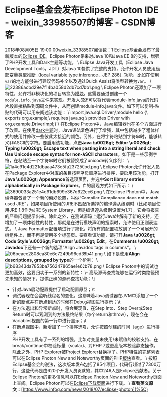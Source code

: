 # Eclipse基金会发布Eclipse Photon IDE - weixin_33985507的博客 - CSDN博客
2018年08月05日 19:00:00[weixin_33985507](https://me.csdn.net/weixin_33985507)阅读数：1
Eclipse基金会发布了最新版本的[Eclipse IDE](%5C)。Eclipse Photon带来对Java 10和Java EE 8的支持，增强了PHP开发工具和Dark主题等功能。
\\
Eclipse Java开发工具（Eclipse Java Development Tools，JDT）对Java 10提供了完整的支持，允许开发人员使用[局部变量类型推断（local variable type inference，JEP 286）](%5C)功能，比如在使用`var`的地方能够进行建议代码补全以及通过Quick Assist将类型转换为`var`。
\\
![22386acbd29e7f14ba058d2db7cd7bb1.png](https://static001.geekbang.org/resource/image/22/b1/22386acbd29e7f14ba058d2db7cd7bb1.png)
\\
Eclipse Photon还添加了一项特性，允许将非模块化的项目转换为[模块](%5C)，这需要通过创建一个`module.info.java`文件来实现。开发人员还可以将代表module-info.java的代码片段直接粘贴到源码文件中，从而创建module-info.java文件。如下可以复制-粘贴的代码可以用来阐述该功能：
\\\`import java.sql.Driver;\module hello {\    exports org.example;\    requires java.sql;\    provides Driver with org.example.DriverImpl;\}\`\\
在Eclipse Photon中，Java编辑器也在多个方面进行了改善。在使用[dark主题](%5C)时，Java语法着色进行了增强，其中包括减少了粗体样式的使用并修改一些彼此太接近的颜色。另外，在将字符粘贴到字符串时，能够转义非ASCII的字符。要启用该功能，点击**Java \u0026gt; Editor \u0026gt; Typing \u0026gt; Escape text when pasting into a string literal and check Use Unicode escape syntax for non-ASCII characters**。如下是一些示例字符，在粘贴至一个字符串时它们被替换成了unicode转义序列：
\\
![1a4c91c4d221dbaaa473e5fa237250bd.png](https://static001.geekbang.org/resource/image/1a/bd/1a4c91c4d221dbaaa473e5fa237250bd.png)
\\
Eclipse Photon允许开发人员在Package Explorer中对库的条目按照字母顺序进行排序，要启用该功能，打开**Java \u0026gt; Appearance**首选项页面，并选中**Sort library entries alphabetically in Package Explorer**。库的展现方式如下所示：
\\
![3690033a251e4d91db699e367d622ec6.png](https://static001.geekbang.org/resource/image/36/c6/3690033a251e4d91db699e367d622ec6.png)
\\
在Eclipse Photon中，Java编译器包含了一个新的偏好设置，叫做“Compiler Compliance does not match used JRE”，如果项目所使用的JRE不匹配所选择的编译遵从级别时（比如项目使用JRE 1.8作为JRE System Library，但是编译遵从级别设置为1.7），它会将报告的严重问题提示出来。除此之外，在测试源码上运行Java注解有了新的支持，还增加了一项体验性的特性，那就是在进行模块声明的搜索时，允许使用正则表达式。
\\
Java Formatter配置项进行了简化，将所有的配置项放到了一个可展开的树组件上，而不再是使用多个标签页。要查看该功能，请打开**Java \u0026gt; Code Style \u0026gt; Formatter \u0026gt; Edit**。在**Comments \u0026gt; Javadoc**下还有一个新的选项“Align Javadoc tags in columns”。
\\
![06beaee2808ea80e6e7249b96cd38b41.png](https://static001.geekbang.org/resource/image/06/41/06beaee2808ea80e6e7249b96cd38b41.png)
\\
如下是使用**Align descriptions, grouped by type**的一个样例：
\\
![b68343da7853ba756247865ae1e62b78.png](https://static001.geekbang.org/resource/image/b6/78/b68343da7853ba756247865ae1e62b78.png)
\\
Eclipse Photon中的调试也更加高效，这要归功于一系列的新特性：
\\- 高级源码查找能够在运行时类路径预先未知的情况下，提供正确的源码查找功能；\\t
- 针对Java启动配置提供了启动配置原型；\\t
- 调试器现在会监听线程名的变化，这意味着Java调试器在JVM中添加了一个新的断点并在断点到达的时候在Debug视图进行提示；\\t
- 在方法退出和异常断点时，将会展现值，在Step Into、Step Over或Step Return时可以观测到的方法最终结果（每个return和throw），现在会在Variables视图的第一行中进行显示；\\t
- 在断点视图中，新增加了一个排序选项，允许按照创建的时间（age）进行排序\
PHP开发工具有了一系列的增强，比如对变量未使用/未赋值的校验支持、在break/continue中校验标量（scalar）、对PHP 7或更高版本校验静态操作。除此之外，PHP Explorer被Project Explorer替换掉了。PHP特性的完整列表可以在Eclipse Photon New and Noteworthy页面的PHP[板块](%5C)查看。
\\
按照Eclipse基金会的说法，这次版本发布包括了85个项目，代码行超过了7300万行，这些代码是由620个开发人员贡献的，其中246人是Eclipse贡献者。关于Eclipse Photon的更多信息可以在[Eclipse Photon New and Noteworthy](%5C)页面上查阅。Eclipse Photon可以在[Eclipse下载页面](%5C)进行下载。
\\
**查看英文原文：**[https://www.infoq.com/news/2018/07/eclipse-photon](%5C)
